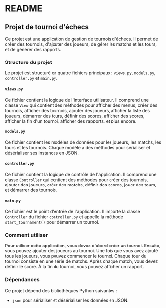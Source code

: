 # README

## Projet de tournoi d'échecs

Ce projet est une application de gestion de tournois d'échecs. Il permet de créer des tournois, d'ajouter des joueurs, de gérer les matchs et les tours, et de générer des rapports.

### Structure du projet

Le projet est structuré en quatre fichiers principaux : `views.py`, `models.py`, `controller.py` et `main.py`.

#### `views.py`

Ce fichier contient la logique de l'interface utilisateur. Il comprend une classe `View` qui contient des méthodes pour afficher des menus, créer des tournois, afficher des tournois, ajouter des joueurs, afficher la liste des joueurs, démarrer des tours, définir des scores, afficher des scores, afficher la fin d'un tournoi, afficher des rapports, et plus encore.

#### `models.py`

Ce fichier contient les modèles de données pour les joueurs, les matchs, les tours et les tournois. Chaque modèle a des méthodes pour sérialiser et désérialiser ses instances en JSON.

#### `controller.py`

Ce fichier contient la logique de contrôle de l'application. Il comprend une classe `Controller` qui contient des méthodes pour créer des tournois, ajouter des joueurs, créer des matchs, définir des scores, jouer des tours, et démarrer des tournois.

#### `main.py`

Ce fichier est le point d'entrée de l'application. Il importe la classe `Controller` du fichier `controller.py` et appelle la méthode `start_tournament()` pour démarrer un tournoi.

### Comment utiliser

Pour utiliser cette application, vous devez d'abord créer un tournoi. Ensuite, vous pouvez ajouter des joueurs au tournoi. Une fois que vous avez ajouté tous les joueurs, vous pouvez commencer le tournoi. Chaque tour du tournoi consiste en une série de matchs. Après chaque match, vous devez définir le score. À la fin du tournoi, vous pouvez afficher un rapport.

### Dépendances

Ce projet dépend des bibliothèques Python suivantes :

- `json` pour sérialiser et désérialiser les données en JSON.
